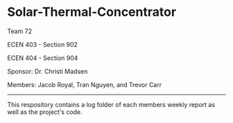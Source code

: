 # Solar-Thermal-Concentrator

Team 72 

ECEN 403 - Section 902

ECEN 404 - Section 904

Sponsor: Dr. Christi Madsen

Members: Jacob Royal, Tran Nguyen, and Trevor Carr

---------------------------------------------------------------------------------

This respository contains a log folder of each members weekly report as well as the project's code. 
